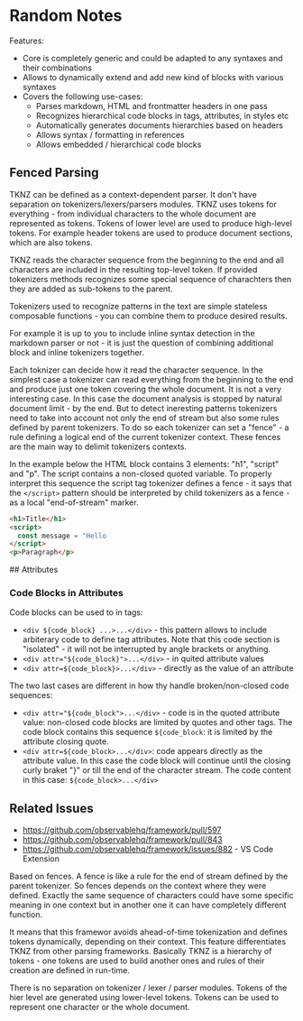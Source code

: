 # Random Notes

Features:

- Core is completely generic and could be adapted to any syntaxes and their combinations
- Allows to dynamically extend and add new kind of blocks with various syntaxes
- Covers the following use-cases:
  - Parses markdown, HTML and frontmatter headers in one pass
  - Recognizes hierarchical code blocks in tags, attributes, in styles etc
  - Automatically generates documents hierarchies based on headers
  - Allows syntax / formatting in references
  - Allows embedded / hierarchical code blocks

## Fenced Parsing

TKNZ can be defined as a context-dependent parser. It don't have separation on tokenizers/lexers/parsers modules. TKNZ uses tokens for everything - from individual characters to the whole document are represented as tokens. Tokens of lower level are used to produce high-level tokens. For example header tokens are used to produce document sections, which are also tokens.

TKNZ reads the character sequence from the beginning to the end and all characters are included in the resulting top-level token. If provided tokenizers methods recognizes some special sequence of charachters then they are added as sub-tokens to the parent.

Tokenizers used to recognize patterns in the text are simple stateless composable functions - you can combine them to produce desired results.

For example it is up to you to include inline syntax detection in the markdown parser or not - it is just the question of combining additional block and inline tokenizers together.

Each toknizer can decide how it read the character sequence. In the simplest case a tokenizer can read everything from the beginning to the end and produce just one token covering the whole document. It is not a very interesting case. In this case the document analysis is stopped by natural document limit - by the end. But to detect ineresting patterns tokenizers need to take into account not only the end of stream but also some rules defined by parent tokenizers. To do so each tokenizer can set a "fence" - a rule defining a logical end of the current tokenizer context. These fences are the main way to delimit tokenizers contexts.

In the example below the HTML block contains 3 elements: "h1", "script" and "p". The script contains a non-closed quoted variable. To properly interpret this sequence the script tag tokenizer defines a fence - it says that the `</script>` pattern should be interpreted by child tokenizers as a fence - as a local "end-of-stream" marker.

```html
<h1>Title</h1>
<script>
  const message = "Hello
</script>
<p>Paragraph</p>
```

## Attributes

### Code Blocks in Attributes

Code blocks can be used to in tags:

- `<div ${code_block} ...>...</div>` - this pattern allows to include arbiterary code to define tag attributes. Note that this code section is "isolated" - it will not be interrupted by angle brackets or anything.
- `<div attr="${code_block}">...</div>` - in quited attribute values
- `<div attr=${code_block}>...</div>` - directly as the value of an attribute

The two last cases are different in how thy handle broken/non-closed code sequences:

- `<div attr="${code_block">...</div>` - code is in the quoted attribute value: non-closed code blocks are limited by quotes and other tags. The code block contains this sequence `${code_block`: it is limited by the attribute closing quote.
- `<div attr=${code_block>...</div>`: code appears directly as the attribute value. In this case the code block will continue until the closing curly braket "}" or till the end of the character stream. The code content in this case: `${code_block>...</div>`

## Related Issues

- https://github.com/observablehq/framework/pull/597
- https://github.com/observablehq/framework/pull/843
- https://github.com/observablehq/framework/issues/882 - VS Code Extension

Based on fences. A fence is like a rule for the end of stream defined by the parent tokenizer. So fences depends on the context where they were defined.
Exactly the same sequence of characters could have some specific meaning in one context but in another one it can have completely different function.

It means that this framewor avoids ahead-of-time tokenization and defines tokens dynamically, depending on their context.
This feature differentiates TKNZ from other parsing frameworks.
Basically TKNZ is a hierarchy of tokens - one tokens are used to build another ones and rules of their creation are defined in run-time.

There is no separation on tokenizer / lexer / parser modules.
Tokens of the hier level are generated using lower-level tokens.
Tokens can be used to represent one character or the whole document.
